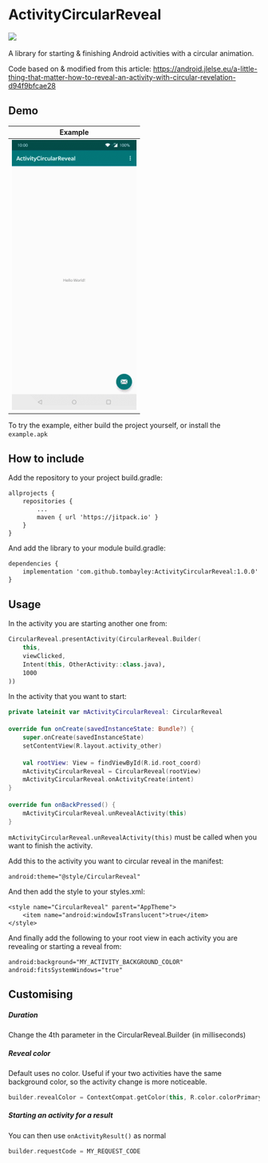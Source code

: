 # ActivityCircularReveal

[![](https://jitpack.io/v/tombayley/ActivityCircularReveal.svg)](https://jitpack.io/#tombayley/ActivityCircularReveal)

A library for starting & finishing Android activities with a circular animation.

Code based on & modified from this article:
https://android.jlelse.eu/a-little-thing-that-matter-how-to-reveal-an-activity-with-circular-revelation-d94f9bfcae28

## Demo

| Example |
| --- |
| [<img src="media/example.gif" width="250" />]() |

To try the example, either build the project yourself, or install the `example.apk`




## How to include
Add the repository to your project build.gradle:
```
allprojects {
    repositories {
        ...
        maven { url 'https://jitpack.io' }
    }
}
```

And add the library to your module build.gradle:
```
dependencies {
    implementation 'com.github.tombayley:ActivityCircularReveal:1.0.0'
}
```






## Usage
In the activity you are starting another one from:
```kotlin
CircularReveal.presentActivity(CircularReveal.Builder(
    this,
    viewClicked,
    Intent(this, OtherActivity::class.java),
    1000
))
```

In the activity that you want to start:
```kotlin
private lateinit var mActivityCircularReveal: CircularReveal

override fun onCreate(savedInstanceState: Bundle?) {
    super.onCreate(savedInstanceState)
    setContentView(R.layout.activity_other)

    val rootView: View = findViewById(R.id.root_coord)
    mActivityCircularReveal = CircularReveal(rootView)
    mActivityCircularReveal.onActivityCreate(intent)
}

override fun onBackPressed() {
    mActivityCircularReveal.unRevealActivity(this)
}
```
`mActivityCircularReveal.unRevealActivity(this)` must be called when you want to finish the activity.


Add this to the activity you want to circular reveal in the manifest:
```
android:theme="@style/CircularReveal"
```


And then add the style to your styles.xml:
```
<style name="CircularReveal" parent="AppTheme">
    <item name="android:windowIsTranslucent">true</item>
</style>
```


And finally add the following to your root view in each activity you are revealing or starting a reveal from:
```
android:background="MY_ACTIVITY_BACKGROUND_COLOR"
android:fitsSystemWindows="true"
```








## Customising

##### Duration
Change the 4th parameter in the CircularReveal.Builder (in milliseconds)

##### Reveal color
Default uses no color.
Useful if your two activities have the same background color, so the activity change is more noticeable.
```kotlin
builder.revealColor = ContextCompat.getColor(this, R.color.colorPrimary)
```

##### Starting an activity for a result
You can then use `onActivityResult()` as normal
```kotlin
builder.requestCode = MY_REQUEST_CODE
```
